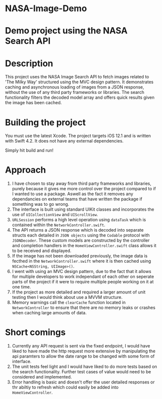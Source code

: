 # NASA-Image-Demo
Demo project using the NASA Search API
=========

# Description

This project uses the NASA Image Search API to fetch images related to 'The Milky Way' structured using the MVC design pattern. It demonstrates caching and asynchronous loading of images from a JSON response, without the use of any third party frameworks or libraries. The search functionality filters the decoded model array and offers quick results given the image has been cached.

# Building the project

You must use the latest Xcode. The project targets iOS 12.1 and is written with Swift 4.2. It does not have any external dependencies.

Simply hit build and run!

# Approach

1. I have chosen to stay away from third party frameworks and libraries, purely because it gives me more control over the project compared to if I wanted to use a package. Aswell as the fact it removes any dependancies on external teams that have written the package if something was to go wrong.
2. The interface is built using standard UIKit classes and incorporates the use of `UICollectionView` and `UIScrollView`.
3. `URLSession` performs a high level operation using `dataTask` which is contained within the `NetworkController.swift`.
4. The API returns a JSON response which is decoded into separate structs each detailed in `JSON objects` using the `Codable` protocol with `JSONDecoder`. These custom models are constructed by the controller and completion handlers in the `HomeViewController.swift` class allows it to be received and displayed.
5. If the image has not been downloaded previously, the image data is fecthed in the `NetworkController.swift` where it is then cached using `NSCache<NSString, UIImage>()`.
6. I went with using an MVC design pattern, due to the fact that it allows for multiple developers to work independant of each other on seperate parts of the project if it were to require multiple people working on it at one time.
7. If the project as more detailed and required a larger amount of unit testing then I would think about use a MVVM structure.
8. Memory warnings call the `clearCache` function located in `NetworkController` to ensure that there are no memory leaks or crashes when caching large amounts of data.

# Short comings

1. Currently any API request is sent via the fixed endpoint, I would have liked to have made the http request more extensive by manipulating the api paramters to allow the date range to be changed with some form of interface.
2. The unit tests feel light and I would have liked to do more tests based on the search functionality. Further test cases of value would need to be considered and implemented.
3. Error handling is basic and doesn't offer the user detailed responses or thr abiltiy to refresh which could easily be added into `HomeViewController`.
